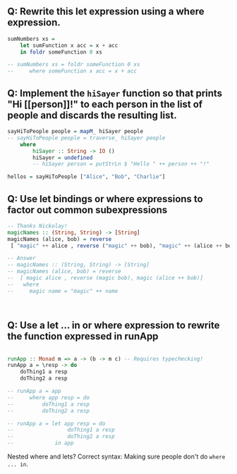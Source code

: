 ## Q: Rewrite this let expression using a where expression.

```haskell
sumNumbers xs = 
    let sumFunction x acc = x + acc
    in foldr someFunction 0 xs

-- sumNumbers xs = foldr someFunction 0 xs
--     where someFunction x acc = x + acc
```

## Q: Implement the `hiSayer` function so that prints "Hi [[person]]!" to each person in the list of people and discards the resulting list.

```haskell
sayHiToPeople people = mapM_ hiSayer people
-- sayHiToPeople people = traverse_ hiSayer people
    where 
        hiSayer :: String -> IO ()
        hiSayer = undefined
        -- hiSayer person = putStrLn $ "Hello " ++ person ++ "!"

hellos = sayHiToPeople ["Alice", "Bob", "Charlie"]
```


## Q: Use let bindings or where expressions to factor out common subexpressions

```haskell
-- Thanks Nickolay!
magicNames :: (String, String) -> [String]
magicNames (alice, bob) = reverse
 [ "magic" ++ alice , reverse ("magic" ++ bob), "magic" ++ (alice ++ bob)]

-- Answer
-- magicNames :: (String, String) -> [String]
-- magicNames (alice, bob) = reverse
--  [ magic alice , reverse (magic bob), magic (alice ++ bob)]
--   where
--     magic name = "magic" ++ name
```

```haskell



```

## Q: Use a let ... in or where expression to rewrite the function expressed in runApp

```haskell

runApp :: Monad m => a -> (b -> m c) -- Requires typechecking!
runApp a = \resp -> do
    doThing1 a resp
    doThing2 a resp

-- runApp a = app
--     where app resp = do
--         doThing1 a resp
--         doThing2 a resp

-- runApp a = let app resp = do
--                 doThing1 a resp
--                 doThing2 a resp
--             in app
```


Nested where and lets? Correct syntax: Making sure people don't do `where ... in`.